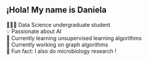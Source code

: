 ## ¡Hola! My name is Daniela

 👩🏻‍💻 Data Science undergraduate student   <br> 
 💡 Passionate about AI <br>
 🧠 Currently learning unsupervised learning algorithms  <br>
 🚀 Currently working on graph algorithms  <br>
 🌱 Fun fact: I also do microbiology research ! <br>
